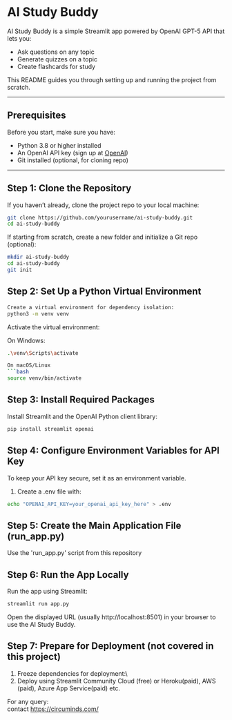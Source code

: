 # AI Study Buddy

AI Study Buddy is a simple Streamlit app powered by OpenAI GPT-5 API that lets you:

- Ask questions on any topic  
- Generate quizzes on a topic  
- Create flashcards for study

This README guides you through setting up and running the project from scratch.

---

## Prerequisites

Before you start, make sure you have:

- Python 3.8 or higher installed  
- An OpenAI API key (sign up at [OpenAI](https://platform.openai.com/signup))  
- Git installed (optional, for cloning repo)  

---

## Step 1: Clone the Repository

If you haven’t already, clone the project repo to your local machine:

```bash
git clone https://github.com/yourusername/ai-study-buddy.git
cd ai-study-buddy
```

If starting from scratch, create a new folder and initialize a Git repo (optional):

```bash
mkdir ai-study-buddy
cd ai-study-buddy
git init
```

## Step 2: Set Up a Python Virtual Environment

```bash
Create a virtual environment for dependency isolation:
python3 -m venv venv
```

Activate the virtual environment: <br>

On Windows:
```bash
.\venv\Scripts\activate

On macOS/Linux
```bash
source venv/bin/activate
```

## Step 3: Install Required Packages
Install Streamlit and the OpenAI Python client library:

```bash
pip install streamlit openai
```

## Step 4: Configure Environment Variables for API Key
To keep your API key secure, set it as an environment variable.
1. Create a .env file with:
   
```bash
echo "OPENAI_API_KEY=your_openai_api_key_here" > .env
```

## Step 5: Create the Main Application File (run_app.py)
Use the 'run_app.py' script from this repository

## Step 6: Run the App Locally
Run the app using Streamlit:

```bash
streamlit run app.py

```
Open the displayed URL (usually http://localhost:8501) in your browser to use the AI Study Buddy.

## Step 7: Prepare for Deployment (not covered in this project)
1. Freeze dependencies for deployment:\
2. Deploy using Streamlit Community Cloud (free) or Heroku(paid), AWS (paid), Azure App Service(paid) etc.


For any query: <br>
contact https://circuminds.com/ 

